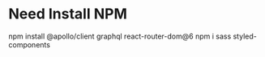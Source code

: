 # Need Install NPM  

npm install @apollo/client graphql react-router-dom@6
npm i sass styled-components